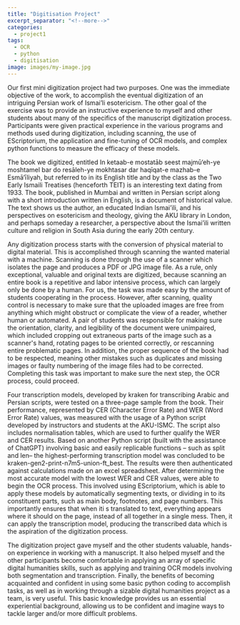 ```yaml
---
title: "Digitisation Project"
excerpt_separator: "<!--more-->"
categories:
  - project1
tags:
  - OCR
  - python
  - digitisation
image: images/my-image.jpg
---
```


Our first mini digitization project had two purposes. One was the immediate objective of the work, to accomplish the eventual digitization of an intriguing Persian work of Ismai’li esotericism. The other goal of the exercise was to provide an instructive experience to myself and other students about many of the specifics of the manuscript digitization process. Participants were given practical experience in the various programs and methods used during digitization, including scanning, the use of EScriptorium, the application and fine-tuning of OCR models, and complex python functions to measure the efficacy of these models.

The book we digitized, entitled In ketaab-e mostatāb seest majmū‘eh-ye moshtamel bar do resāleh-ye mokhtasar dar haqīqat-e mazhab-e Esmā‘īliyah, but referred to in its English title and by the class as the Two Early Ismaili Treatises (henceforth TEIT) is an interesting text dating from 1933. The book, published in Mumbai and written in Persian script along with a short introduction written in English, is a document of historical value. The text shows us the author, an educated Indian Ismai’ili, and his perspectives on esotericism and theology, giving the AKU library in London, and perhaps someday a researcher, a perspective about the Ismai’ili written culture and religion in South Asia during the early 20th century.


Any digitization process starts with the conversion of physical material to digital material. This is accomplished through scanning the wanted material with a machine. Scanning is done through the use of a scanner which isolates the page and produces a PDF or JPG image file. As a rule, only exceptional, valuable and original texts are digitized, because scanning an entire book is a repetitive and labor intensive process, which can largely only be done by a human. For us, the task was made easy by the amount of students cooperating in the process. However, after scanning, quality control is necessary to make sure that the uploaded images are free from anything which might obstruct or complicate the view of a reader, whether human or automated. A pair of students was responsible for making sure the orientation, clarity, and legibility of the document were unimpaired, which included cropping out extraneous parts of the image such as a scanner's hand, rotating pages to be oriented correctly, or rescanning entire problematic pages. In addition, the proper sequence of the book had to be respected, meaning other mistakes such as duplicates and missing images or faulty numbering of the image files had to be corrected. Completing this task was important to make sure the next step, the OCR process, could proceed.

  Four transcription models, developed by kraken for transcribing Arabic and Persian scripts, were tested on a three-page sample from the book.  Their performance, represented by CER (Character Error Rate) and WER (Word Error Rate) values, was measured with the usage of a Python script developed by instructors and students at the AKU-ISMC. The script also includes normalisation tables, which are used to further qualify the WER and CER results. 
  Based on another Python script (built with the assistance of ChatGPT) involving basic and easily replicable functions – such as split and len– the highest-performing transcription model was concluded to be kraken-gen2-print-n7m5-union-ft_best. The results were then authenticated against calculations made on an excel spreadsheet.
  After determining the most accurate model with the lowest WER and CER values, were able to begin the OCR process. This involved using EScriptorium, which is able to apply these models by automatically segmenting texts, or dividing in to its constituent parts, such as main body, footnotes, and page numbers. This importantly ensures that when iti s translated to text, everything appears where it should on the page, instead of all together in a single mess. Then, it can apply the transcription model, producing the transcribed data which is the aspiration of the digitization process.

The digitization project gave myself and the other students valuable, hands-on experience in working with a manuscript. It also helped myself and the other participants become comfortable in applying an array of specific digital humanities skills, such as applying and training OCR models involving both segmentation and transcription. Finally, the benefits of becoming acquainted and confident in using some basic python coding to accomplish tasks, as well as in working through a sizable digital humanities project as a team, is very useful. This basic knowledge provides us an essential experiential background, allowing us to be confident and imagine ways to tackle larger and/or more difficult problems.


